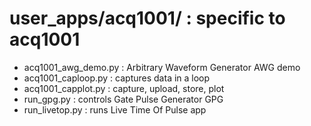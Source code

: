 # user_apps/acq1001/  : specific to acq1001

* acq1001_awg_demo.py : Arbitrary Waveform Generator AWG demo
* acq1001_caploop.py  : captures data in a loop
* acq1001_capplot.py  : capture, upload, store, plot
* run_gpg.py          : controls Gate Pulse Generator GPG
* run_livetop.py      : runs Live Time Of Pulse app

